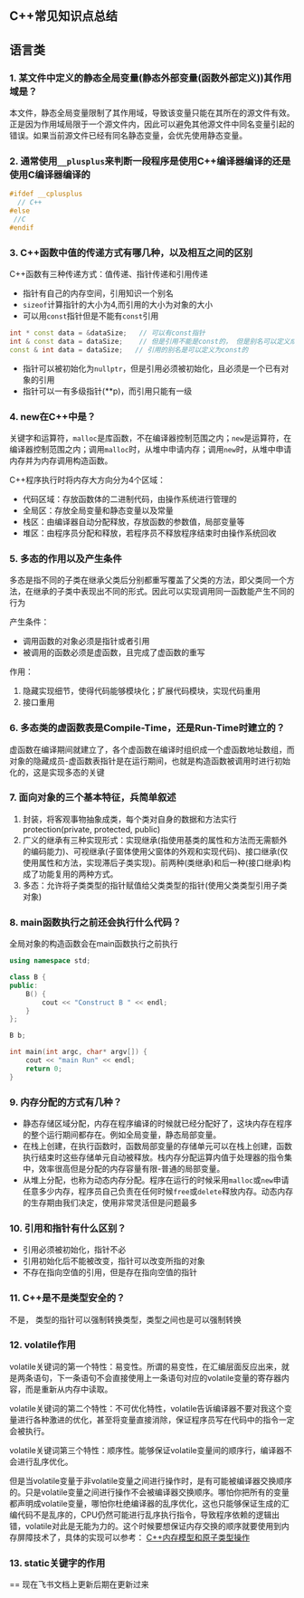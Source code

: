 ## C++常见知识点总结



## 语言类

### 1. 某文件中定义的静态全局变量(静态外部变量(函数外部定义))其作用域是？

本文件，静态全局变量限制了其作用域，导致该变量只能在其所在的源文件有效。正是因为作用域局限于一个源文件内，因此可以避免其他源文件中同名变量引起的错误。如果当前源文件已经有同名静态变量，会优先使用静态变量。

### 2. 通常使用`__plusplus`来判断一段程序是使用C++编译器编译的还是使用C编译器编译的

```cpp
#ifdef __cplusplus
  // C++
#else
 //C
#endif
```

### 3. C++函数中值的传递方式有哪几种，以及相互之间的区别

C++函数有三种传递方式：值传递、指针传递和引用传递

- 指针有自己的内存空间，引用知识一个别名
- `sizeof`计算指针的大小为4,而引用的大小为对象的大小
- 可以用`const`指针但是不能有`const`引用

```cpp
int * const data = &dataSize;   // 可以有const指针
int & const data = dataSize;    // 但是引用不能是const的， 但是别名可以定义成const，其实这一切都是因为引用只是值得别名
const & int data = dataSize;   // 引用的别名是可以定义为const的
```

- 指针可以被初始化为`nullptr`，但是引用必须被初始化，且必须是一个已有对象的引用
- 指针可以一有多级指针(**p)，而引用只能有一级

### 4. new在C++中是？

关键字和运算符，`malloc`是库函数，不在编译器控制范围之内；`new`是运算符，在编译器控制范围之内；调用`malloc`时，从堆中申请内存；调用`new`时，从堆中申请内存并为内存调用构造函数。

C++程序执行时将内存大方向分为4个区域：

- 代码区域：存放函数体的二进制代码，由操作系统进行管理的
- 全局区：存放全局变量和静态变量以及常量
- 栈区：由编译器自动分配释放，存放函数的参数值，局部变量等
- 堆区：由程序员分配和释放，若程序员不释放程序结束时由操作系统回收

### 5. 多态的作用以及产生条件

多态是指不同的子类在继承父类后分别都重写覆盖了父类的方法，即父类同一个方法，在继承的子类中表现出不同的形式。因此可以实现调用同一函数能产生不同的行为

产生条件：

- 调用函数的对象必须是指针或者引用
- 被调用的函数必须是虚函数，且完成了虚函数的重写

作用：

1. 隐藏实现细节，使得代码能够模块化；扩展代码模块，实现代码重用
2. 接口重用

### 6. 多态类的虚函数表是Compile-Time，还是Run-Time时建立的？

虚函数在编译期间就建立了，各个虚函数在编译时组织成一个虚函数地址数组，而对象的隐藏成员-虚函数表指针是在运行期间，也就是构造函数被调用时进行初始化的，这是实现多态的关键

### 7. 面向对象的三个基本特征，兵简单叙述

1. 封装，将客观事物抽象成类，每个类对自身的数据和方法实行protection(private, protected, public)
2. 广义的继承有三种实现形式：实现继承(指使用基类的属性和方法而无需额外的编码能力)、可视继承(子窗体使用父窗体的外观和实现代码)、接口继承(仅使用属性和方法，实现滞后子类实现)。前两种(类继承)和后一种(接口继承)构成了功能复用的两种方式。
3. 多态：允许将子类类型的指针赋值给父类类型的指针(使用父类类型引用子类对象)

### 8. main函数执行之前还会执行什么代码？

全局对象的构造函数会在main函数执行之前执行

```cpp
using namespace std;

class B {
public:
    B() {
        cout << "Construct B " << endl;
    }
};

B b;

int main(int argc, char* argv[]) {
    cout << "main Run" << endl;
    return 0;
}
```

### 9. 内存分配的方式有几种？

- 静态存储区域分配，内存在程序编译的时候就已经分配好了，这块内存在程序的整个运行期间都存在。例如全局变量，静态局部变量。
- 在栈上创建，在执行函数时，函数局部变量的存储单元可以在栈上创建，函数执行结束时这些存储单元自动被释放。栈内存分配运算内值于处理器的指令集中，效率很高但是分配的内存容量有限-普通的局部变量。
- 从堆上分配，也称为动态内存分配。程序在运行的时候采用`malloc`或`new`申请任意多少内存，程序员自己负责在任何时候`free`或`delete`释放内存。动态内存的生存期由我们决定，使用非常灵活但是问题最多

### 10. 引用和指针有什么区别？

- 引用必须被初始化，指针不必
- 引用初始化后不能被改变，指针可以改变所指的对象
- 不存在指向空值的引用，但是存在指向空值的指针

### 11. C++是不是类型安全的？

不是， 类型的指针可以强制转换类型，类型之间也是可以强制转换

### 12. volatile作用

volatile关键词的第一个特性：易变性。所谓的易变性，在汇编层面反应出来，就是两条语句，下一条语句不会直接使用上一条语句对应的volatile变量的寄存器内容，而是重新从内存中读取。

volatile关键词的第二个特性：不可优化特性，volatile告诉编译器不要对我这个变量进行各种激进的优化，甚至将变量直接消除，保证程序员写在代码中的指令一定会被执行。

volatile关键词第三个特性：顺序性。能够保证volatile变量间的顺序行，编译器不会进行乱序优化。

但是当volatile变量于非volatile变量之间进行操作时，是有可能被编译器交换顺序的。只是volatile变量之间进行操作不会被编译器交换顺序。哪怕你把所有的变量都声明成volatile变量，哪怕你杜绝编译器的乱序优化，这也只能够保证生成的汇编代码不是乱序的，CPU仍然可能进行乱序执行指令，导致程序依赖的逻辑出错，volatile对此是无能为力的。这个时候要想保证内存交换的顺序就要使用到内存屏障技术了，具体的实现可以参考： [C++内存模型和原子类型操作](https://wangyazhou.blog.csdn.net/article/details/119719946?spm=1001.2014.3001.5502)

### 13. static关键字的作用





== 现在飞书文档上更新后期在更新过来



















